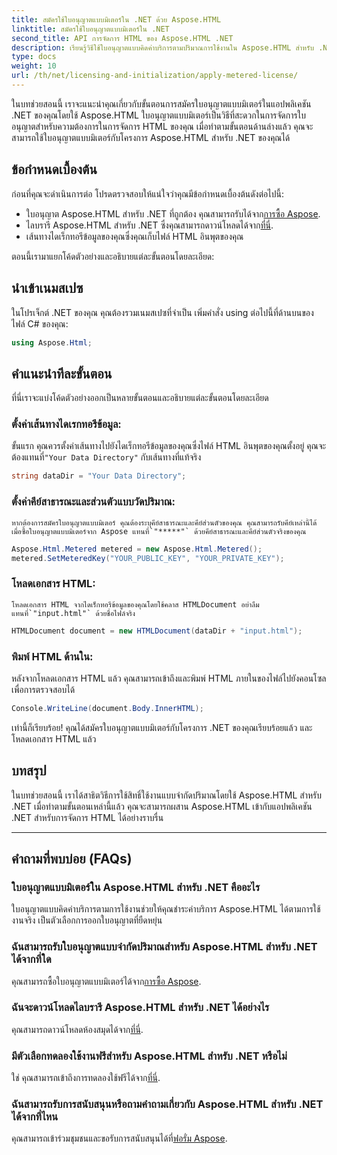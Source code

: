 ```yaml
---
title: สมัครใช้ใบอนุญาตแบบมิเตอร์ใน .NET ด้วย Aspose.HTML
linktitle: สมัครใช้ใบอนุญาตแบบมิเตอร์ใน .NET
second_title: API การจัดการ HTML ของ Aspose.HTML .NET
description: เรียนรู้วิธีใช้ใบอนุญาตแบบคิดค่าบริการตามปริมาณการใช้งานใน Aspose.HTML สำหรับ .NET จัดการความต้องการในการจัดการ HTML ของคุณอย่างมีประสิทธิภาพ เริ่มต้นเลยตอนนี้!
type: docs
weight: 10
url: /th/net/licensing-and-initialization/apply-metered-license/
---
```

ในบทช่วยสอนนี้ เราจะแนะนำคุณเกี่ยวกับขั้นตอนการสมัครใบอนุญาตแบบมิเตอร์ในแอปพลิเคชัน .NET ของคุณโดยใช้ Aspose.HTML ใบอนุญาตแบบมิเตอร์เป็นวิธีที่สะดวกในการจัดการใบอนุญาตสำหรับความต้องการในการจัดการ HTML ของคุณ เมื่อทำตามขั้นตอนด้านล่างแล้ว คุณจะสามารถใช้ใบอนุญาตแบบมิเตอร์กับโครงการ Aspose.HTML สำหรับ .NET ของคุณได้

## ข้อกำหนดเบื้องต้น

ก่อนที่คุณจะดำเนินการต่อ โปรดตรวจสอบให้แน่ใจว่าคุณมีข้อกำหนดเบื้องต้นดังต่อไปนี้:

-  ใบอนุญาต Aspose.HTML สำหรับ .NET ที่ถูกต้อง คุณสามารถรับได้จาก[การซื้อ Aspose](https://purchase.aspose.com/buy).
-  ไลบรารี Aspose.HTML สำหรับ .NET ซึ่งคุณสามารถดาวน์โหลดได้จาก[ที่นี่](https://releases.aspose.com/html/net/).
- เส้นทางไดเร็กทอรีข้อมูลของคุณซึ่งคุณเก็บไฟล์ HTML อินพุตของคุณ

ตอนนี้เรามาแยกโค้ดตัวอย่างและอธิบายแต่ละขั้นตอนโดยละเอียด:

## นำเข้าเนมสเปซ

ในโปรเจ็กต์ .NET ของคุณ คุณต้องรวมเนมสเปซที่จำเป็น เพิ่มคำสั่ง using ต่อไปนี้ที่ด้านบนของไฟล์ C# ของคุณ:

```csharp
using Aspose.Html;
```

## คำแนะนำทีละขั้นตอน

ที่นี่เราจะแบ่งโค้ดตัวอย่างออกเป็นหลายขั้นตอนและอธิบายแต่ละขั้นตอนโดยละเอียด

### ตั้งค่าเส้นทางไดเรกทอรีข้อมูล:

   ขั้นแรก คุณควรตั้งค่าเส้นทางไปยังไดเร็กทอรีข้อมูลของคุณซึ่งไฟล์ HTML อินพุตของคุณตั้งอยู่ คุณจะต้องแทนที่`"Your Data Directory"` กับเส้นทางที่แท้จริง

   ```csharp
   string dataDir = "Your Data Directory";
   ```

### ตั้งค่าคีย์สาธารณะและส่วนตัวแบบวัดปริมาณ:

    หากต้องการสมัครใบอนุญาตแบบมิเตอร์ คุณต้องระบุคีย์สาธารณะและคีย์ส่วนตัวของคุณ คุณสามารถรับคีย์เหล่านี้ได้เมื่อซื้อใบอนุญาตแบบมิเตอร์จาก Aspose แทนที่`"*****"` ด้วยคีย์สาธารณะและคีย์ส่วนตัวจริงของคุณ

   ```csharp
   Aspose.Html.Metered metered = new Aspose.Html.Metered();
   metered.SetMeteredKey("YOUR_PUBLIC_KEY", "YOUR_PRIVATE_KEY");
   ```

### โหลดเอกสาร HTML:

    โหลดเอกสาร HTML จากไดเร็กทอรีข้อมูลของคุณโดยใช้คลาส HTMLDocument อย่าลืมแทนที่`"input.html"` ด้วยชื่อไฟล์จริง

   ```csharp
   HTMLDocument document = new HTMLDocument(dataDir + "input.html");
   ```

### พิมพ์ HTML ด้านใน:

   หลังจากโหลดเอกสาร HTML แล้ว คุณสามารถเข้าถึงและพิมพ์ HTML ภายในของไฟล์ไปยังคอนโซลเพื่อการตรวจสอบได้

   ```csharp
   Console.WriteLine(document.Body.InnerHTML);
   ```

เท่านี้ก็เรียบร้อย! คุณได้สมัครใบอนุญาตแบบมิเตอร์กับโครงการ .NET ของคุณเรียบร้อยแล้ว และโหลดเอกสาร HTML แล้ว

## บทสรุป

ในบทช่วยสอนนี้ เราได้สาธิตวิธีการใช้สิทธิ์ใช้งานแบบจำกัดปริมาณโดยใช้ Aspose.HTML สำหรับ .NET เมื่อทำตามขั้นตอนเหล่านี้แล้ว คุณจะสามารถผสาน Aspose.HTML เข้ากับแอปพลิเคชัน .NET สำหรับการจัดการ HTML ได้อย่างราบรื่น

---

## คำถามที่พบบ่อย (FAQs)

### ใบอนุญาตแบบมิเตอร์ใน Aspose.HTML สำหรับ .NET คืออะไร
ใบอนุญาตแบบคิดค่าบริการตามการใช้งานช่วยให้คุณชำระค่าบริการ Aspose.HTML ได้ตามการใช้งานจริง เป็นตัวเลือกการออกใบอนุญาตที่ยืดหยุ่น

### ฉันสามารถรับใบอนุญาตแบบจำกัดปริมาณสำหรับ Aspose.HTML สำหรับ .NET ได้จากที่ใด
 คุณสามารถซื้อใบอนุญาตแบบมิเตอร์ได้จาก[การซื้อ Aspose](https://purchase.aspose.com/buy).

### ฉันจะดาวน์โหลดไลบรารี Aspose.HTML สำหรับ .NET ได้อย่างไร
 คุณสามารถดาวน์โหลดห้องสมุดได้จาก[ที่นี่](https://releases.aspose.com/html/net/).

### มีตัวเลือกทดลองใช้งานฟรีสำหรับ Aspose.HTML สำหรับ .NET หรือไม่
 ใช่ คุณสามารถเข้าถึงการทดลองใช้ฟรีได้จาก[ที่นี่](https://releases.aspose.com/).

### ฉันสามารถรับการสนับสนุนหรือถามคำถามเกี่ยวกับ Aspose.HTML สำหรับ .NET ได้จากที่ไหน
 คุณสามารถเข้าร่วมชุมชนและขอรับการสนับสนุนได้ที่[ฟอรั่ม Aspose](https://forum.aspose.com/).